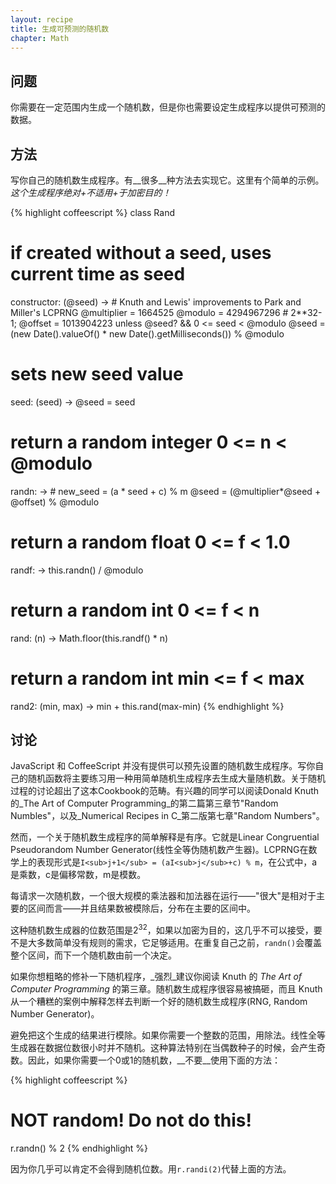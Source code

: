 ```yaml
---
layout: recipe
title: 生成可预测的随机数
chapter: Math
---
```

## 问题

你需要在一定范围内生成一个随机数，但是你也需要设定生成程序以提供可预测的数据。

## 方法

写你自己的随机数生成程序。有__很多__种方法去实现它。这里有个简单的示例。_这个生成程序绝对+不适用+于加密目的！_

{% highlight coffeescript %}
class Rand
  # if created without a seed, uses current time as seed
  constructor: (@seed) ->
    # Knuth and Lewis' improvements to Park and Miller's LCPRNG
    @multiplier = 1664525
    @modulo = 4294967296 # 2**32-1;
    @offset = 1013904223
    unless @seed? && 0 <= seed < @modulo
      @seed = (new Date().valueOf() * new Date().getMilliseconds()) % @modulo

  # sets new seed value
  seed: (seed) ->
    @seed = seed

  # return a random integer 0 <= n < @modulo
  randn: ->
    # new_seed = (a * seed + c) % m
    @seed = (@multiplier*@seed + @offset) % @modulo

 # return a random float 0 <= f < 1.0
  randf: ->
    this.randn() / @modulo

  # return a random int 0 <= f < n
  rand: (n) ->
    Math.floor(this.randf() * n)

  # return a random int min <= f < max
  rand2: (min, max) ->
    min + this.rand(max-min)
{% endhighlight %}

## 讨论 

JavaScript 和 CoffeeScript 并没有提供可以预先设置的随机数生成程序。写你自己的随机函数将主要练习用一种用简单随机生成程序去生成大量随机数。关于随机过程的讨论超出了这本Cookbook的范畴。有兴趣的同学可以阅读Donald Knuth的_The Art of Computer Programming_的第二篇第三章节"Random Numbles"，以及_Numerical Recipes in C_第二版第七章"Random Numbers"。

然而，一个关于随机数生成程序的简单解释是有序。它就是Linear Congruential Pseudorandom Number Generator(线性全等伪随机数产生器)。LCPRNG在数学上的表现形式是`I<sub>j+1</sub> = (aI<sub>j</sub>+c) % m`，在公式中，a是乘数，c是偏移常数，m是模数。

每请求一次随机数，一个很大规模的乘法器和加法器在运行——"很大"是相对于主要的区间而言——并且结果数被模除后，分布在主要的区间中。

这种随机数生成器的位数范围是2<sup>32</sup>，如果以加密为目的，这几乎不可以接受，要不是大多数简单没有规则的需求，它足够适用。在重复自己之前，`randn()`会覆盖整个区间，而下一个随机数由前一个决定。

如果你想粗略的修补一下随机程序，_强烈_建议你阅读 Knuth 的 _The Art of Computer Programming_ 的第三章。随机数生成程序很容易被搞砸，而且 Knuth 从一个糟糕的案例中解释怎样去判断一个好的随机数生成程序(RNG, Random Number Generator)。

避免把这个生成的结果进行模除。如果你需要一个整数的范围，用除法。线性全等生成器在数据位数很小时并不随机。这种算法特别在当偶数种子的时候，会产生奇数。因此，如果你需要一个0或1的随机数，__不要__使用下面的方法：

{% highlight coffeescript %}
# NOT random! Do not do this!
r.randn() % 2
{% endhighlight %}

因为你几乎可以肯定不会得到随机位数。用`r.randi(2)`代替上面的方法。
